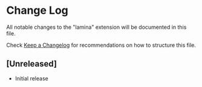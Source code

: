 # Change Log

All notable changes to the "lamina" extension will be documented in this file.

Check [Keep a Changelog](http://keepachangelog.com/) for recommendations on how to structure this file.

## [Unreleased]

- Initial release